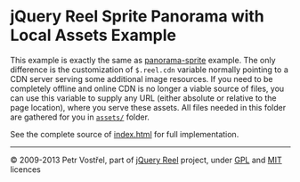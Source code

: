 jQuery Reel Sprite Panorama with Local Assets Example
=====================================================

This example is exactly the same as [panorama-sprite](../panorama-sprite/index.html)
example. The only difference is the customization of `$.reel.cdn` variable
normally pointing to a CDN server serving some additional image resources.
If you need to be completely offline and online CDN is no longer a viable
source of files, you can use this variable to supply any URL (either absolute
or relative to the page location), where you serve these assets. All files needed
in this folder are gathered for you in [`assets/`](../../assets/) folder.

See the complete source of [index.html](index.html) for full
implementation.


---
&copy; 2009-2013 Petr Vostřel, part of [jQuery Reel][reel] project, under [GPL][GPL] and [MIT][MIT] licences



[reel]:http://jquery.vostrel.cz/reel
[GPL]:http://opensource.org/licenses/GPL-2.0
[MIT]:http://opensource.org/licenses/MIT
